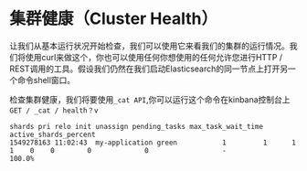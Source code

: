 # 集群健康（Cluster Health）

让我们从基本运行状况开始检查，我们可以使用它来看我们的集群的运行情况。我们将使用curl来做这个，你也可以使用任何你想使用的任何允许您进行HTTP / REST调用的工具。假设我们仍然在我们启动Elasticsearch的同一节点上打开另一个命令shell窗口。  

检查集群健康，我们将要使用`_cat API`,你可以运行这个命令在kinbana控制台上 
`GET / _cat / health？v`


```
shards pri relo init unassign pending_tasks max_task_wait_time active_shards_percent
1549278163 11:02:43  my-application green           1         1      1   1    0    0        0             0                  -                100.0%
```

